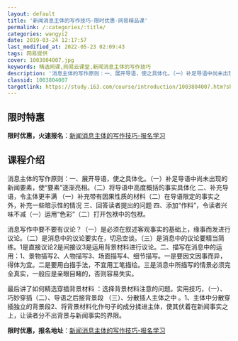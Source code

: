 ```yaml
---
layout: default
title: '新闻消息主体的写作技巧-限时优惠-网易精品课'
permalink: /:categories/:title/
categories: wangyi2
date: 2019-03-24 12:17:57
last_modified_at: 2022-05-23 02:09:43
tags: 网易提供
cover: 1003804007.jpg
keywords: 精选网课,网易云课堂,新闻消息主体的写作技巧
description: '消息主体的写作原则：一、展开导语，使之具体化。（一）补足导语中尚未出现的新闻要素，使“要素”逐渐亮相。（二）将导语中高度'
classid: 1003804007
targetlink: https://study.163.com/course/introduction/1003804007.htm?share=1&shareId=1025206652&utm_campaign=share&utm_medium=iphoneShare&utm_source=&utm_u=1025206652
---
```


## 限时特惠

**限时优惠，火速报名**：[新闻消息主体的写作技巧-报名学习](https://study.163.com/course/introduction/1003804007.htm?share=1&shareId=1025206652&utm_campaign=share&utm_medium=iphoneShare&utm_source=&utm_u=1025206652)

## 课程介绍

消息主体的写作原则：一、展开导语，使之具体化。（一）补足导语中尚未出现的新闻要素，使“要素”逐渐亮相。（二）将导语中高度概括的事实具体化    二、补充导语，令主体更丰满 （一）补充带有因果性质的材料（二）在导语限定的事实之外，补充一些暗示性的情况  三、回答读者提出的问题  四、添加“作料”，令读者兴味不减（一）运用“色彩”（二）打开包袱中的包袱。

消息写作中要不要有议论？（一）是必须在叙述客观事实的基础上，缘事而发进行议论。（二）是消息中的议论要实在，切忌空谈。（三）是消息中的议论要精当简练。1是直接议论2是间接议3是运用背景材料进行议论。二、描写在消息中的运用：1、景物描写2、人物描写3、场面描写4、细节描写。一是要因文因事而异，得体为宜。二是要用白描手法，不宜用工笔描绘。三是消息中所描写的情景必须完全真实，一般应是亲眼目睹的，否则容易失实。

最后讲了如何精选穿插背景材料 ：选择背景材料注意的问题。实用技巧，（一）、巧妙穿插（二）、导语之后接背景段 （三）、分散插人主体之中 。1、主体中分散穿插独立的背景段2、将背景材料化作句子的成分揉进主体，使其伏着在新闻事实之上，让读者分不出背景与新闻事实的界限。

**限时优惠，报名地址**：[新闻消息主体的写作技巧-报名学习](https://study.163.com/course/introduction/1003804007.htm?share=1&shareId=1025206652&utm_campaign=share&utm_medium=iphoneShare&utm_source=&utm_u=1025206652)


